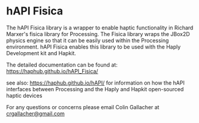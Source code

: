 # hAPI Fisica
The hAPI Fisica library is a wrapper to enable haptic functionality in Richard Marxer's fisica library for Processing. The Fisica library wraps the JBox2D physics engine so that it can be easily used within the Processing environment. hAPI Fisica enables this library to be used with the Haply Development kit and Hapkit. 

The detailed documentation can be found at: https://haphub.github.io/hAPI_Fisica/

see also: https://haphub.github.io/hAPI/ for information on how the hAPI interfaces between Processing and the Haply and Hapkit open-sourced haptic devices 

For any questions or concerns please email Colin Gallacher at crgallacher@gmail.com